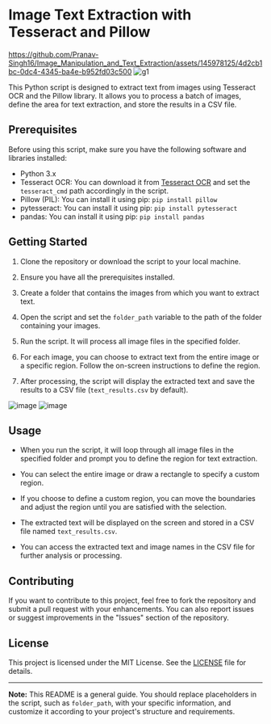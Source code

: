 # Image Text Extraction with Tesseract and Pillow
https://github.com/Pranav-Singh16/Image_Manipulation_and_Text_Extraction/assets/145978125/4d2cb1bc-0dc4-4345-ba4e-b952fd03c500
![g1](https://github.com/Pranav-Singh16/Image_Manipulation_and_Text_Extraction/assets/145978125/cb634d3e-5dba-48e2-8e3b-a76712602f9c=200x300)

This Python script is designed to extract text from images using Tesseract OCR and the Pillow library. It allows you to process a batch of images, define the area for text extraction, and store the results in a CSV file.

## Prerequisites

Before using this script, make sure you have the following software and libraries installed:

- Python 3.x
- Tesseract OCR: You can download it from [Tesseract OCR](https://github.com/tesseract-ocr/tesseract) and set the `tesseract_cmd` path accordingly in the script.
- Pillow (PIL): You can install it using pip: `pip install pillow`
- pytesseract: You can install it using pip: `pip install pytesseract`
- pandas: You can install it using pip: `pip install pandas`

## Getting Started

1. Clone the repository or download the script to your local machine.

2. Ensure you have all the prerequisites installed.

3. Create a folder that contains the images from which you want to extract text.

4. Open the script and set the `folder_path` variable to the path of the folder containing your images.

5. Run the script. It will process all image files in the specified folder.

6. For each image, you can choose to extract text from the entire image or a specific region. Follow the on-screen instructions to define the region.

7. After processing, the script will display the extracted text and save the results to a CSV file (`text_results.csv` by default).

![image](https://github.com/Pranav-Singh16/Image_Manipulation_and_Text_Extraction/assets/145978125/49196275-c5b9-45b4-a89c-dbccc4d3cbd7)
![image](https://github.com/Pranav-Singh16/Image_Manipulation_and_Text_Extraction/assets/145978125/f475bf5b-9bb5-4338-a37e-6b5811094519)


## Usage

- When you run the script, it will loop through all image files in the specified folder and prompt you to define the region for text extraction.

- You can select the entire image or draw a rectangle to specify a custom region.

- If you choose to define a custom region, you can move the boundaries and adjust the region until you are satisfied with the selection.

- The extracted text will be displayed on the screen and stored in a CSV file named `text_results.csv`.

- You can access the extracted text and image names in the CSV file for further analysis or processing.

## Contributing

If you want to contribute to this project, feel free to fork the repository and submit a pull request with your enhancements. You can also report issues or suggest improvements in the "Issues" section of the repository.

## License

This project is licensed under the MIT License. See the [LICENSE](LICENSE) file for details.

---

**Note:** This README is a general guide. You should replace placeholders in the script, such as `folder_path`, with your specific information, and customize it according to your project's structure and requirements.
